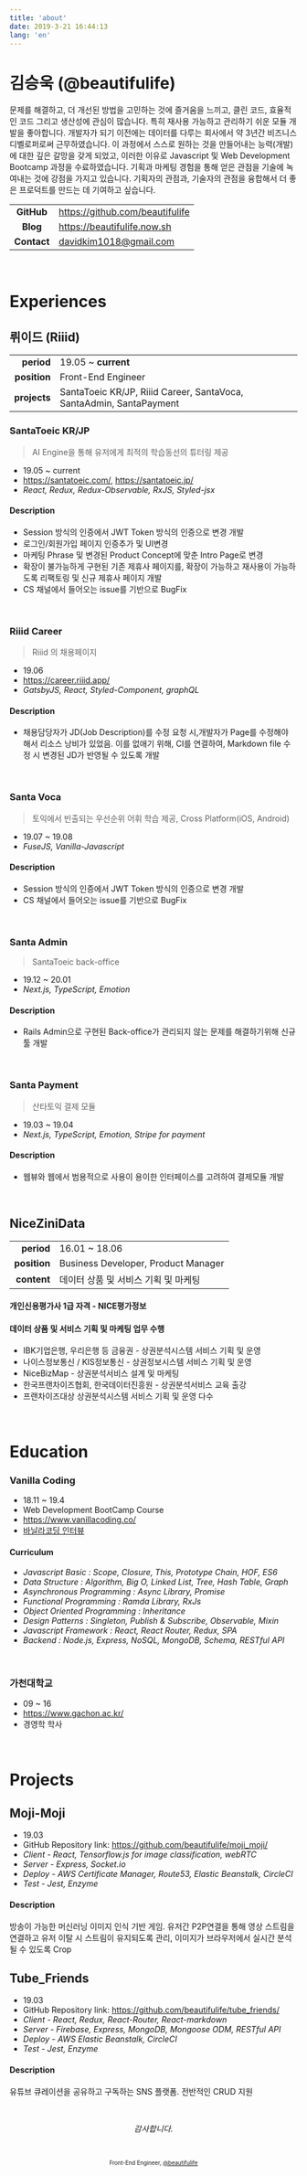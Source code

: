 ```yaml
---
title: 'about'
date: 2019-3-21 16:44:13
lang: 'en'
---
```


# 김승욱 (@beautifulife)

문제를 해결하고, 더 개선된 방법을 고민하는 것에 즐거움을 느끼고, 클린 코드, 효율적인 코드 그리고 생산성에 관심이 많습니다. 특히 재사용 가능하고 관리하기 쉬운 모듈 개발을 좋아합니다.
개발자가 되기 이전에는 데이터를 다루는 회사에서 약 3년간 비즈니스디벨로퍼로써 근무하였습니다. 이 과정에서 스스로 원하는 것을 만들어내는 능력(개발)에 대한 깊은 갈망을 갖게 되었고,
이러한 이유로 Javascript 및 Web Development Bootcamp 과정을 수료하였습니다. 기획과 마케팅 경험을 통해 얻은 관점을 기술에 녹여내는 것에 강점을 가지고 있습니다. 기획자의 관점과, 기술자의 관점을 융합해서 더 좋은 프로덕트를 만드는 데 기여하고 싶습니다.

|             |                                 |
| :---------: | ------------------------------- |
| **GitHub**  | https://github.com/beautifulife |
|  **Blog**   | https://beautifulife.now.sh     |
| **Contact** | davidkim1018@gmail.com          |

<br />

# Experiences

## 뤼이드 (Riiid)

|              |                                                                     |
| -----------: | ------------------------------------------------------------------- |
|   **period** | 19.05 ~ **current**                                                 |
| **position** | Front-End Engineer                                                  |
| **projects** | SantaToeic KR/JP, Riiid Career, SantaVoca, SantaAdmin, SantaPayment |

### SantaToeic KR/JP

> AI Engine을 통해 유저에게 최적의 학습동선의 튜터링 제공

- 19.05 ~ current
- https://santatoeic.com/, https://santatoeic.jp/
- _React, Redux, Redux-Observable, RxJS, Styled-jsx_

#### Description

- Session 방식의 인증에서 JWT Token 방식의 인증으로 변경 개발
- 로그인/회원가입 페이지 인증추가 및 UI변경
- 마케팅 Phrase 및 변경된 Product Concept에 맞춘 Intro Page로 변경
- 확장이 불가능하게 구현된 기존 제휴사 페이지를, 확장이 가능하고 재사용이 가능하도록 리팩토링 및 신규 제휴사 페이지 개발
- CS 채널에서 들어오는 issue를 기반으로 BugFix

<br />

### Riiid Career

> Riiid 의 채용페이지

- 19.06
- https://career.riiid.app/
- _GatsbyJS, React, Styled-Component, graphQL_

#### Description

- 채용담당자가 JD(Job Description)를 수정 요청 시,개발자가 Page를 수정해야 해서 리소스 낭비가 있었음. 이를 없애기 위해, CI를 연결하여, Markdown file 수정 시 변경된 JD가 반영될 수 있도록 개발

<br />

### Santa Voca

> 토익에서 빈출되는 우선순위 어휘 학습 제공, Cross Platform(iOS, Android)

- 19.07 ~ 19.08
- _FuseJS, Vanilla-Javascript_

#### Description

- Session 방식의 인증에서 JWT Token 방식의 인증으로 변경 개발
- CS 채널에서 들어오는 issue를 기반으로 BugFix

<br />

### Santa Admin

> SantaToeic back-office

- 19.12 ~ 20.01
- _Next.js, TypeScript, Emotion_

#### Description

- Rails Admin으로 구현된 Back-office가 관리되지 않는 문제를 해결하기위해 신규 툴 개발

<br />

### Santa Payment

> 산타토익 결제 모듈

- 19.03 ~ 19.04
- _Next.js, TypeScript, Emotion, Stripe for payment_

#### Description

- 웹뷰와 웹에서 범용적으로 사용이 용이한 인터페이스를 고려하여 결제모듈 개발

<br />

## NiceZiniData

|              |                                      |
| -----------: | ------------------------------------ |
|   **period** | 16.01 ~ 18.06                        |
| **position** | Business Developer, Product Manager  |
|  **content** | 데이터 상품 및 서비스 기획 및 마케팅 |

#### 개인신용평가사 1급 자격 - NICE평가정보

#### 데이터 상품 및 서비스 기획 및 마케팅 업무 수행

- IBK기업은행, 우리은행 등 금융권 - 상권분석시스템 서비스 기획 및 운영
- 나이스정보통신 / KIS정보통신 - 상권정보시스템 서비스 기획 및 운영
- NiceBizMap - 상권분석서비스 설계 및 마케팅
- 한국프랜차이즈협회, 한국데이터진흥원 - 상권분석서비스 교육 출강
- 프랜차이즈대상 상권분석시스템 서비스 기획 및 운영 다수

<br />

# Education

### Vanilla Coding

- 18.11 ~ 19.4
- Web Development BootCamp Course
- https://www.vanillacoding.co/
- [바닐라코딩 인터뷰](https://medium.com/vanilla-coding/%EB%B0%94%EB%8B%90%EB%9D%BC%EC%BD%94%EB%94%A9-5%EA%B8%B0-%EA%B9%80%EC%8A%B9%EC%9A%B1-%EC%9D%B8%ED%84%B0%EB%B7%B0-46731a715ec)

#### Curriculum

- _Javascript Basic : Scope, Closure, This, Prototype Chain, HOF, ES6_
- _Data Structure : Algorithm, Big O, Linked List, Tree, Hash Table, Graph_
- _Asynchronous Programming : Async Library, Promise_
- _Functional Programming : Ramda Library, RxJs_
- _Object Oriented Programming : Inheritance_
- _Design Patterns : Singleton, Publish & Subscribe, Observable, Mixin_
- _Javascript Framework : React, React Router, Redux, SPA_
- _Backend : Node.js, Express, NoSQL, MongoDB, Schema, RESTful API_

<br />

### 가천대학교

- 09 ~ 16
- https://www.gachon.ac.kr/
- 경영학 학사

<br />

# Projects

## Moji-Moji

- 19.03
- GitHub Repository link: https://github.com/beautifulife/moji_moji/
- _Client - React, Tensorflow.js for image classification, webRTC_
- _Server - Express, Socket.io_
- _Deploy - AWS Certificate Manager, Route53, Elastic Beanstalk, CircleCI_
- _Test - Jest, Enzyme_

#### Description

방송이 가능한 머신러닝 이미지 인식 기반 게임. 유저간 P2P연결을 통해 영상 스트림을 연결하고 유저 이탈 시 스트림이 유지되도록 관리, 이미지가 브라우저에서 실시간 분석될 수 있도록 Crop

## Tube_Friends

- 19.03
- GitHub Repository link: https://github.com/beautifulife/tube_friends/
- _Client - React, Redux, React-Router, React-markdown_
- _Server - Firebase, Express, MongoDB, Mongoose ODM, RESTful API_
- _Deploy - AWS Elastic Beanstalk, CircleCI_
- _Test - Jest, Enzyme_

#### Description

유튜브 큐레이션을 공유하고 구독하는 SNS 플랫폼. 전반적인 CRUD 지원

<br />

<div align="center" class="final">

_감사합니다._

<br/>

<sub><sup>Front-End Engineer, <a href="https://github.com/beautifulife">@beautifulife</a></sup></sub>

</div>
